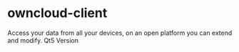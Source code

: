 # owncloud-client
Access your data from all your devices, on an open platform you can extend and modify. Qt5 Version
